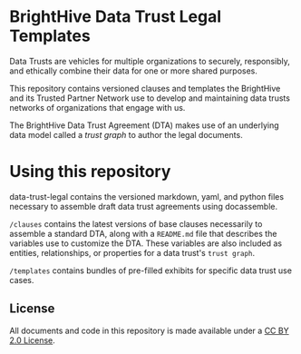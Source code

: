 # BrightHive Data Trust Legal Templates

Data Trusts are vehicles for multiple organizations to securely, responsibly, and ethically combine their data for one or more shared purposes.  

This repository contains versioned clauses and templates the BrightHive and its Trusted Partner Network use to develop and maintaining data trusts networks of organizations that engage with us.

The BrightHive Data Trust Agreement (DTA) makes use of an underlying data model called a *trust graph* to author the legal documents.

# Using this repository

data-trust-legal contains the versioned markdown, yaml, and python files necessary to assemble draft data trust agreements using docassemble.

`/clauses` contains the latest versions of base clauses necessarily to assemble a standard DTA, along with a `README.md` file that describes the variables use to customize the DTA. These variables are also included as entities, relationships, or properties for a data trust's `trust graph`.

`/templates` contains bundles of pre-filled exhibits for specific data trust use cases.

## License
All documents and code in this repository is made available under a [CC BY 2.0 License](https://creativecommons.org/licenses/by/2.0/). 
